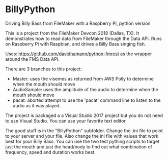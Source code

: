# BillyPython
Driving Billy Bass from FileMaker with a Raspberry PI, python version

This is a project from the FileMaker Devcon 2018 (Dallas, TX).
It demonstrates how to read data from FileMaker through the Data API.  Runs on Raspberry Pi with Raspbian, and drives a Billy Bass singing fish.

Uses: https://github.com/davidhamann/python-fmrest as the wrapper around the FMS Data API.

There are 3 branches to this project:
- Master: uses the visemes as returned from AWS Polly to determine when the mouth should move
- AudioSample: uses the amplitude of the audio to determine when the mouth should move
- pacat: aborted attempt to use the 'pacat' command line to listen to the audio as it was played.

The project is packaged a a Visual Studio 2017 project but you do not need to use Visual Studio.  You can use your favorite text editor.

The good stuff is in the "BillyPython" subfolder.
Change the .ini file to point to your server and your file.
Also change the ini file with values that work best for your Billy Bass.  You can use the two test pything scripts to target just the mouth and just the head/body to find out what combination of frequency, speed and duration works best.
